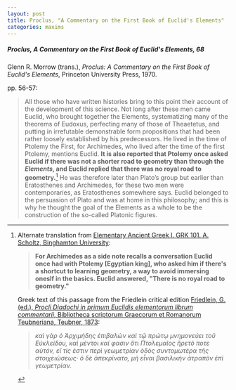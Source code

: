 ```yaml
---
layout: post
title: Proclus, "A Commentary on the First Book of Euclid's Elements"
categories: maxims
---
```


##### Proclus, *A Commentary on the First Book of Euclid's Elements*, 68

Glenn R. Morrow (trans.), *Proclus: A Commentary on the First Book of Euclid's Elements*, Princeton University Press, 1970.

pp. 56-57:

> All those who have written histories bring to this point their
> account of the development of this science. Not long after
> these men came Euclid, who brought together the Elements,
> systematizing many of the theorems of Eudoxus, perfecting
> many of those of Theaetetus, and putting in irrefutable
> demonstrable form propositions that had been rather loosely
> established by his predecessors. He lived in the time of
> Ptolemy the First, for Archimedes, who lived after the time of
> the first Ptolemy, mentions Euclid. **It is also reported that
> Ptolemy once asked Euclid if there was not a shorter road to
> geometry than through the *Elements*, and Euclid replied that
> there was no royal road to geometry.**[^1] He was therefore later
> than Plato’s group but earlier than Eratosthenes and Archimedes, for these two men were contemporaries, as Eratosthenes somewhere says. Euclid belonged to the persuasion of
> Plato and was at home in this philosophy; and this is why he
> thought the goal of the Elements as a whole to be the construction of the so-called Platonic figures.

[^1]: Alternate translation from [Elementary Ancient Greek I. GRK 101. A. Scholtz, Binghamton University](http://bingweb.binghamton.edu/~ascholtz/grk101/):
    
    > **For Archimedes as a side note recalls a conversation Euclid once had with Ptolemy [Egyptian king], who asked him if there's a shortcut to learning geometry, a way to avoid immersing oneslf in the basics. Euclid answered, "There is no royal road to geometry."**
    
    Greek text of this passage from the Friedlein critical edition [Friedlein, G. (ed.), *Procli Diadochi in primum Euclidis elementorum librum commentarii*, Bibliotheca scriptorum Graecorum et Romanorum Teubneriana, Teubner, 1873](https://mdz-nbn-resolving.de/urn:nbn:de:bvb:12-bsb11156410-9):

    > *καὶ γὰρ ὁ Ἀρχιμήδης ἐπιβαλὼν καὶ τῷ πρώτῳ μνημονεύει τοῦ Εὐκλείδου, καὶ μέντοι καί φασιν ὅτι Πτολεμαῖος ἤρετό ποτε αὐτόν, εἴ τίς ἐστιν περὶ γεωμετρίαν ὁδὸς συντομωτέρα τῆς στοιχειώσεως· ὁ δὲ ἀπεκρίνατο, μὴ εἶναι βασιλικὴν ἀτραπὸν ἐπὶ γεωμετρίαν.*